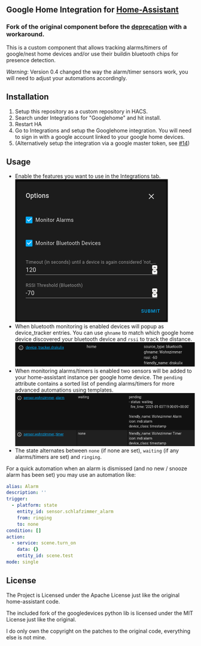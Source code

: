 ## Google Home Integration for [Home-Assistant](https://home-assistant.io)

### Fork of the original component before the [deprecation](https://github.com/home-assistant/home-assistant/pull/26035) with a workaround.

This is a custom component that allows tracking alarms/timers of google/nest home devices and/or use their buildin bluetooth chips for presence detection.

*Warning*: Version 0.4 changed the way the alarm/timer sensors work, you will need to adjust your automations accordingly.

## Installation

1. Setup this repository as a custom repository in HACS.
2. Search under Integrations for "Googlehome" and hit install.
3. Restart HA
4. Go to Integrations and setup the Googlehome integration. You will need to sign in with a google account linked to your google home devices.
5. (Alternatively setup the integration via a google master token, see [#14](https://github.com/Drakulix/googlehome/issues/14))


## Usage

- Enable the features you want to use in the Integrations tab. ![](images/options.png)
- When bluetooth monitoring is enabled devices will popup as device_tracker entries. You can use `ghname` to match which google home device discovered your bluetooth device and `rssi` to track the distance. ![](images/device_tracker.png)
- When monitoring alarms/timers is enabled two sensors will be added to your home-assistant instance per google home device. The `pending` attribute contains a sorted list of pending alarms/timers for more advanced automations using templates. ![](images/sensors.png)
- The state alternates between `none` (if none are set), `waiting` (if any alarms/timers are set) and `ringing`.

For a quick automation when an alarm is dismissed (and no new / snooze alarm has been set) you may use an automation like:
```yaml
alias: Alarm
description: ''
trigger:
  - platform: state
    entity_id: sensor.schlafzimmer_alarm
    from: ringing
    to: none
condition: []
action:
  - service: scene.turn_on
    data: {}
    entity_id: scene.test
mode: single
```

## License

The Project is Licensed under the Apache License just like the original home-assistant code.

The included fork of the googledevices python lib is licensed under the MIT License just like the original.

I do only own the copyright on the patches to the original code, everything else is not mine.